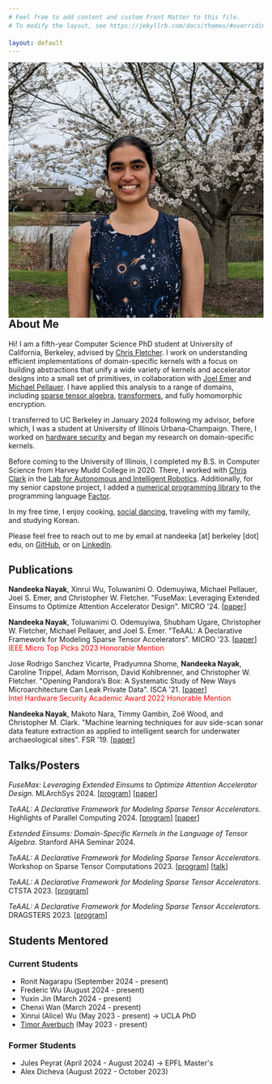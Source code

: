 ```yaml
---
# Feel free to add content and custom Front Matter to this file.
# To modify the layout, see https://jekyllrb.com/docs/themes/#overriding-theme-defaults

layout: default
---
```


<img class="profile-pic" align="right" src="./assets/profile.jpg">

## About Me

Hi! I am a fifth-year Computer Science PhD student at University of
California, Berkeley, advised by [Chris
Fletcher](http://cwfletcher.github.io/). I work on understanding efficient
implementations of domain-specific kernels with a focus on building
abstractions that unify a wide variety of kernels and accelerator designs into
a small set of primitives, in collaboration with [Joel
Emer](http://people.csail.mit.edu/emer/) and [Michael
Pellauer](https://dblp.org/pid/22/3969.html). I have applied this analysis to a
range of domains, including [sparse tensor
algebra](https://arxiv.org/abs/2304.07931),
[transformers](https://arxiv.org/abs/2406.10491), and fully homomorphic
encryption.

I transferred to UC Berkeley in January 2024 following my advisor, before
which, I was a student at University of Illinois Urbana-Champaign.  There, I
worked on [hardware
security](https://dl.acm.org/doi/abs/10.1109/ISCA52012.2021.00035) and began my
research on domain-specific kernels.

Before coming to the University of Illinois, I completed my B.S. in Computer
Science from Harvey Mudd College in 2020. There, I worked with [Chris
Clark](https://www.lair.hmc.edu/chris-clark) in the [Lab for Autonomous and
Intelligent Robotics](https://www.lair.hmc.edu/). Additionally, for my senior
capstone project, I added a [numerical programming
library](https://factor.netlify.app/book/about/tensors/README.md) to the
programming language [Factor](https://factorcode.org/).

In my free time, I enjoy cooking, [social
dancing](https://www.wcia.com/ciliving-tv/get-dancing-with-illini-swing-society/),
traveling with my family, and studying Korean.

Please feel free to reach out to me by email at nandeeka [at] berkeley [dot]
edu, on [GitHub](https://github.com/nandeeka), or on
[LinkedIn](https://www.linkedin.com/in/nandeeka-nayak/).

## Publications

**Nandeeka Nayak**, Xinrui Wu, Toluwanimi O. Odemuyiwa, Michael Pellauer, Joel
S. Emer, and Christopher W. Fletcher. "FuseMax: Leveraging Extended Einsums to
Optimize Attention Accelerator Design".  MICRO '24.
[[paper](https://arxiv.org/abs/2406.10491)]

**Nandeeka Nayak**, Toluwanimi O. Odemuyiwa, Shubham Ugare, Christopher W.
Fletcher, Michael Pellauer, and Joel S. Emer. "TeAAL: A Declarative Framework
for Modeling Sparse Tensor Accelerators". MICRO '23.
[[paper](https://arxiv.org/abs/2304.07931)]
<br />
<span style="color:red">IEEE Micro Top Picks 2023 Honorable Mention</span>

Jose Rodrigo Sanchez Vicarte, Pradyumna Shome, **Nandeeka Nayak**, Caroline
Trippel, Adam Morrison, David Kohlbrenner, and Christopher W. Fletcher.
"Opening Pandora’s Box: A Systematic Study of New Ways Microarchitecture Can
Leak Private Data". ISCA '21.
[[paper](https://dl.acm.org/doi/abs/10.1109/ISCA52012.2021.00035)]
<br />
<span style="color:red">Intel Hardware Security Academic Award 2022
Honorable Mention</span>

**Nandeeka Nayak**, Makoto Nara, Timmy Gambin, Zoë Wood, and Christopher M.
Clark.  "Machine learning techniques for auv side-scan sonar data feature
extraction as applied to intelligent search for underwater archaeological
sites". FSR '19.
[[paper](https://link.springer.com/chapter/10.1007/978-981-15-9460-1_16)]

## Talks/Posters

*FuseMax: Leveraging Extended Einsums to Optimize Attention Accelerator
Design*. MLArchSys 2024.
[[program](https://sites.google.com/view/mlarchsys/isca-2024/schedule)]
[[paper](https://openreview.net/pdf?id=HKwsTuKEpo)]

*TeAAL: A Declarative Framework for Modeling Sparse Tensor Accelerators*.
Highlights of Parallel Computing 2024.
[[program](https://ucrparlay.github.io/hopc24/papers/)]
[[paper](https://dl.acm.org/doi/10.1145/3670684.3673418)]

*Extended Einsums: Domain-Specific Kernels in the Language of Tensor Algebra*.
Stanford AHA Seminar 2024.

*TeAAL: A Declarative Framework for Modeling Sparse Tensor Accelerators*.
Workshop on Sparse Tensor Computations 2023.
[[program](https://solomonik.cs.illinois.edu/tensor_workshop/index.html)]
[[talk](https://www.youtube.com/watch?v=BSis3h_A51Y)]


*TeAAL: A Declarative Framework for Modeling Sparse Tensor Accelerators*.
CTSTA 2023. [[program](https://pldi23.sigplan.org/home/ctsta-2023)]

*TeAAL: A Declarative Framework for Modeling Sparse Tensor Accelerators*.
DRAGSTERS 2023. [[program](https://pldi23.sigplan.org/home/dragsters-2023)]

## Students Mentored

### Current Students

- Ronit Nagarapu (September 2024 - present)
- Frederic Wu (August 2024 - present)
- Yuxin Jin (March 2024 - present)
- Chenxi Wan (March 2024 - present)
- Xinrui (Alice) Wu (May 2023 - present) &rarr; UCLA PhD
- [Timor Averbuch](https://averbu.ch/) (May 2023 - present)

### Former Students

- Jules Peyrat (April 2024 - August 2024) &rarr; EPFL Master's
- Alex Dicheva (August 2022 - October 2023)
